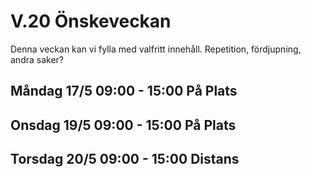 # V.20 Önskeveckan

Denna veckan kan vi fylla med valfritt innehåll. Repetition, fördjupning, andra saker?

## Måndag 17/5 09:00 - 15:00 På Plats


## Onsdag 19/5 09:00 - 15:00 På Plats


## Torsdag 20/5 09:00 - 15:00 Distans